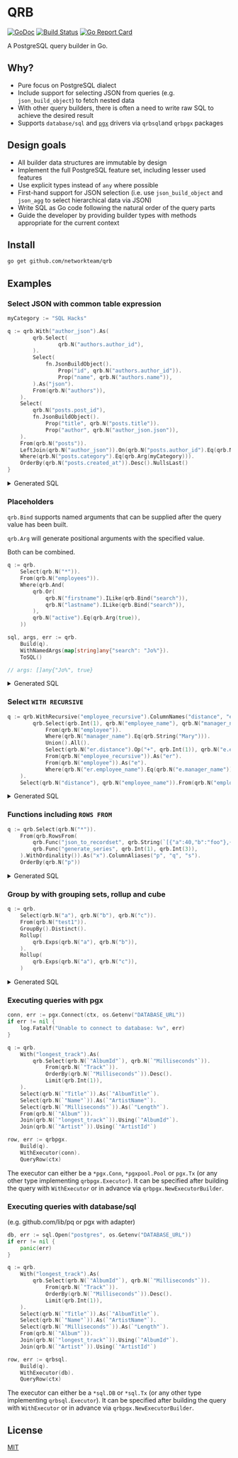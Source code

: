 # QRB

[![GoDoc](https://godoc.org/github.com/networkteam/qrb?status.svg)](https://godoc.org/github.com/networkteam/qrb)
[![Build Status](https://github.com/networkteam/qrb/workflows/Go/badge.svg)](https://github.com/networkteam/qrb/actions?workflow=run%20tests)
[![Go Report Card](https://goreportcard.com/badge/github.com/networkteam/qrb)](https://goreportcard.com/report/github.com/networkteam/qrb)

A PostgreSQL query builder in Go.

## Why?

* Pure focus on PostgreSQL dialect
* Include support for selecting JSON from queries (e.g. `json_build_object`) to fetch nested data
* With other query builders, there is often a need to write raw SQL to achieve the desired result
* Supports `database/sql` and [`pgx`](https://github.com/jackc/pgx) drivers via `qrbsql`and `qrbpgx` packages

## Design goals

* All builder data structures are immutable by design
* Implement the full PostgreSQL feature set, including lesser used features
* Use explicit types instead of `any` where possible
* First-hand support for JSON selection (i.e. use `json_build_object` and `json_agg` to select hierarchical data via JSON)
* Write SQL as Go code following the natural order of the query parts
* Guide the developer by providing builder types with methods appropriate for the current context 

## Install

```bash
go get github.com/networkteam/qrb
```

## Examples

### Select JSON with common table expression

```go
myCategory := "SQL Hacks"

q := qrb.With("author_json").As(
        qrb.Select(
                qrb.N("authors.author_id"),
        ).
        Select(
            fn.JsonBuildObject().
                Prop("id", qrb.N("authors.author_id")).
                Prop("name", qrb.N("authors.name")),
        ).As("json").
        From(qrb.N("authors")),
    ).
    Select(
        qrb.N("posts.post_id"),
        fn.JsonBuildObject().
            Prop("title", qrb.N("posts.title")).
            Prop("author", qrb.N("author_json.json")),
    ).
    From(qrb.N("posts")).
    LeftJoin(qrb.N("author_json")).On(qrb.N("posts.author_id").Eq(qrb.N("author_json.author_id"))).
    Where(qrb.N("posts.category").Eq(qrb.Arg(myCategory))).
    OrderBy(qrb.N("posts.created_at")).Desc().NullsLast()
}
```

<details>
<summary>Generated SQL</summary>

```sql
WITH author_json AS (
    SELECT authors.author_id, json_build_object('id', authors.author_id, 'name', authors.name) AS json
    FROM authors
)
SELECT posts.post_id, json_build_object('title', posts.title, 'author', author_json.json)
FROM posts
    LEFT JOIN author_json ON posts.author_id = author_json.author_id
WHERE posts.category = $1
ORDER BY posts.created_at DESC NULLS LAST
```
</details>

### Placeholders

`qrb.Bind` supports named arguments that can be supplied after the query value has been built.

`qrb.Arg` will generate positional arguments with the specified value.

Both can be combined.

```go
q := qrb.
    Select(qrb.N("*")).
    From(qrb.N("employees")).
    Where(qrb.And(
        qrb.Or(
            qrb.N("firstname").ILike(qrb.Bind("search")),
            qrb.N("lastname").ILike(qrb.Bind("search")),
        ),
        qrb.N("active").Eq(qrb.Arg(true)),
    ))

sql, args, err := qrb.
    Build(q).
    WithNamedArgs(map[string]any{"search": "Jo%"}).
    ToSQL()

// args: []any{"Jo%", true}
```

<details>
<summary>Generated SQL</summary>

```sql
SELECT *
FROM employees
WHERE ((firstname ILIKE $1) OR (lastname ILIKE $1))
  AND (active = $2)
```
</details>

### Select `WITH RECURSIVE`

```go
q := qrb.WithRecursive("employee_recursive").ColumnNames("distance", "employee_name", "manager_name").As(
        qrb.Select(qrb.Int(1), qrb.N("employee_name"), qrb.N("manager_name")).
            From(qrb.N("employee")).
            Where(qrb.N("manager_name").Eq(qrb.String("Mary"))).
            Union().All().
            Select(qrb.N("er.distance").Op("+", qrb.Int(1)), qrb.N("e.employee_name"), qrb.N("e.manager_name")).
            From(qrb.N("employee_recursive")).As("er").
            From(qrb.N("employee")).As("e").
            Where(qrb.N("er.employee_name").Eq(qrb.N("e.manager_name"))),
    ).
    Select(qrb.N("distance"), qrb.N("employee_name")).From(qrb.N("employee_recursive"))
```

<details>
<summary>Generated SQL</summary>

```sql
WITH RECURSIVE employee_recursive (distance, employee_name, manager_name) AS (
    SELECT 1, employee_name, manager_name
    FROM employee
    WHERE manager_name = 'Mary'
    UNION ALL
    SELECT er.distance + 1, e.employee_name, e.manager_name
    FROM employee_recursive AS er, employee AS e
    WHERE er.employee_name = e.manager_name
)
SELECT distance, employee_name
FROM employee_recursive
```
</details>

### Functions including `ROWS FROM`

```go
q := qrb.Select(qrb.N("*")).
    From(qrb.RowsFrom(
        qrb.Func("json_to_recordset", qrb.String(`[{"a":40,"b":"foo"},{"a":"100","b":"bar"}]`)).ColumnDefinition("a", "INTEGER").ColumnDefinition("b", "TEXT"),
        qrb.Func("generate_series", qrb.Int(1), qrb.Int(3)),
    ).WithOrdinality()).As("x").ColumnAliases("p", "q", "s").
    OrderBy(qrb.N("p"))
```

<details>
<summary>Generated SQL</summary>

```sql
SELECT *
FROM ROWS FROM (
         json_to_recordset('[{"a":40,"b":"foo"},{"a":"100","b":"bar"}]') AS (a INTEGER, b TEXT),
         generate_series(1, 3)
         ) WITH ORDINALITY AS x (p, q, s)
ORDER BY
    p
```
</details>

### Group by with grouping sets, rollup and cube

```go
q := qrb.
    Select(qrb.N("a"), qrb.N("b"), qrb.N("c")).
    From(qrb.N("test1")).
    GroupBy().Distinct().
    Rollup(
        qrb.Exps(qrb.N("a"), qrb.N("b")),
    ).
    Rollup(
        qrb.Exps(qrb.N("a"), qrb.N("c")),
    )
```

<details>
<summary>Generated SQL</summary>

```sql
SELECT a, b, c
FROM test1
GROUP BY DISTINCT ROLLUP (a, b), ROLLUP (a, c)
```
</details>

### Executing queries with pgx

```go
conn, err := pgx.Connect(ctx, os.Getenv("DATABASE_URL"))
if err != nil {
    log.Fatalf("Unable to connect to database: %v", err)
}

q := qrb.
	With("longest_track").As(
        qrb.Select(qrb.N(`"AlbumId"`), qrb.N(`"Milliseconds"`)).
            From(qrb.N(`"Track"`)).
            OrderBy(qrb.N(`"Milliseconds"`)).Desc().
            Limit(qrb.Int(1)),
    ).
    Select(qrb.N(`"Title"`)).As(`"AlbumTitle"`).
    Select(qrb.N(`"Name"`)).As(`"ArtistName"`).
    Select(qrb.N(`"Milliseconds"`)).As(`"Length"`).
    From(qrb.N(`"Album"`)).
    Join(qrb.N(`"longest_track"`)).Using(`"AlbumId"`).
    Join(qrb.N(`"Artist"`)).Using(`"ArtistId"`)

row, err := qrbpgx.
    Build(q).
    WithExecutor(conn).
    QueryRow(ctx)
```

The executor can either be a `*pgx.Conn`, `*pgxpool.Pool` or `pgx.Tx` (or any other type implementing `qrbpgx.Executor`).
It can be specified after building the query with `WithExecutor` or in advance via `qrbpgx.NewExecutorBuilder`. 

### Executing queries with database/sql

(e.g. github.com/lib/pq or pgx with adapter)

```go
db, err := sql.Open("postgres", os.Getenv("DATABASE_URL"))
if err != nil {
    panic(err)
}

q := qrb.
	With("longest_track").As(
        qrb.Select(qrb.N(`"AlbumId"`), qrb.N(`"Milliseconds"`)).
            From(qrb.N(`"Track"`)).
            OrderBy(qrb.N(`"Milliseconds"`)).Desc().
            Limit(qrb.Int(1)),
    ).
    Select(qrb.N(`"Title"`)).As(`"AlbumTitle"`).
    Select(qrb.N(`"Name"`)).As(`"ArtistName"`).
    Select(qrb.N(`"Milliseconds"`)).As(`"Length"`).
    From(qrb.N(`"Album"`)).
    Join(qrb.N(`"longest_track"`)).Using(`"AlbumId"`).
    Join(qrb.N(`"Artist"`)).Using(`"ArtistId"`)

row, err := qrbsql.
    Build(q).
    WithExecutor(db).
    QueryRow(ctx)
```

The executor can either be a `*sql.DB` or `*sql.Tx` (or any other type implementing `qrbsql.Executor`).
It can be specified after building the query with `WithExecutor` or in advance via `qrbpgx.NewExecutorBuilder`.

## License

[MIT](./LICENSE)